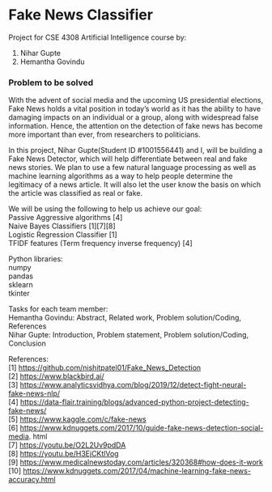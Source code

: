 # Fake News Classifier

Project for CSE 4308 Artificial Intelligence course by:
1. Nihar Gupte
2. Hemantha Govindu




### Problem to be solved

With the advent of social media and the upcoming US presidential elections, Fake News holds a vital position in today’s world as it has the ability to have damaging impacts on an individual or a group, along with widespread false information. Hence, the attention on the detection of fake news has become more important than ever, from researchers to politicians.


In this project, Nihar Gupte(Student ID #1001556441) and I, will be building a Fake News Detector, which will help differentiate between real and fake news stories. We plan to use a few natural language processing as well as machine learning algorithms as a way to help people determine the legitimacy of a news article. It will also let the user know the basis on which the article was classified as real or fake.

We will be using the following to help us achieve our goal: <br>
Passive Aggressive algorithms [4] <br>
Naive Bayes Classifiers [1][7][8] <br>
Logistic Regression Classifier [1] <br>
TFIDF features (Term frequency inverse frequency) [4] <br>

Python libraries: <br>
numpy <br>
pandas <br>
sklearn <br>
tkinter <br>

Tasks for each team member:  
Hemantha Govindu: 
Abstract, Related work, Problem solution/Coding, References  <br>
Nihar Gupte:
Introduction, Problem statement, Problem solution/Coding, Conclusion <br>


References: <br>
 [1] https://github.com/nishitpatel01/Fake_News_Detection <br> 
 [2] https://www.blackbird.ai/ <br>
 [3] https://www.analyticsvidhya.com/blog/2019/12/detect-fight-neural-fake-news-nlp/ <br>
 [4] https://data-flair.training/blogs/advanced-python-project-detecting-fake-news/  <br>
 [5] https://www.kaggle.com/c/fake-news <br>
 [6] https://www.kdnuggets.com/2017/10/guide-fake-news-detection-social-media. html <br>
 [7] https://youtu.be/O2L2Uv9pdDA <br>
 [8] https://youtu.be/H3EjCKtlVog <br>
 [9] https://www.medicalnewstoday.com/articles/320368#how-does-it-work <br>
[10] https://www.kdnuggets.com/2017/04/machine-learning-fake-news-accuracy.html <br>

